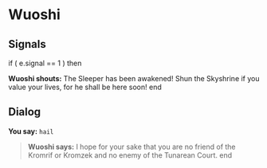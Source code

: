 # Wuoshi


## Signals

if ( e.signal == 1 ) then


**Wuoshi shouts:** <span class="text-danger">The Sleeper has been awakened!  Shun the Skyshrine if you value your lives, for he shall be here soon!</span>
end



## Dialog

**You say:** `hail`



>**Wuoshi says:** I hope for your sake that you are no friend of the Kromrif or Kromzek and no enemy of the Tunarean Court.
end